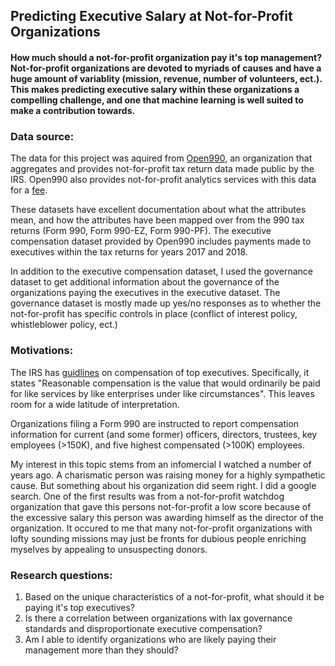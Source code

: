 ## Predicting Executive Salary at Not-for-Profit Organizations

#### How much should a not-for-profit organization pay it's top management?  Not-for-profit organizations are devoted to myriads of causes and have a huge amount of variablity (mission, revenue, number of volunteers, ect.).  This makes predicting executive salary within these organizations a compelling challenge, and one that machine learning is well suited to make a contribution towards.

### Data source:

The data for this project was aquired from [Open990](https://www.open990.org/catalog/), an organization that aggregates and provides not-for-profit tax return data made public by the IRS.  Open990 also provides not-for-profit analytics services with this data for a [fee](https://appliednonprofitresearch.com/customdata/).  

These datasets have excellent documentation about what the attributes mean, and how the attributes have been mapped over from the 990 tax returns (Form 990, Form 990-EZ, Form 990-PF).  The executive compensation dataset provided by Open990 includes payments made to executives within the tax returns for years 2017 and 2018.

In addition to the executive compensation dataset, I used the governance dataset to get additional information about the governance of the organizations paying the executives in the executive dataset.  The governance dataset is mostly made up yes/no responses as to whether the not-for-profit has specific controls in place (conflict of interest policy, whistleblower policy, ect.)


### Motivations:

The IRS has [guidlines](https://www.irs.gov/charities-non-profits/exempt-organization-annual-reporting-requirements-meaning-of-reasonable-compensation) on compensation of top executives.  Specifically, it states "Reasonable compensation is the value that would ordinarily be paid for like services by like enterprises under like circumstances".  This leaves room for a wide latitude of interpretation.

Organizations filing a Form 990 are instructed to report compensation information for current (and some former) officers, directors, trustees, key employees (>150K), and five highest compensated (>100K) employees.

My interest in this topic stems from an infomercial I watched a number of years ago.  A charismatic person was raising money for a highly sympathetic cause.  But something about his organization did seem right.  I did a google search.  One of the first results was from a not-for-profit watchdog organization that gave this persons not-for-profit a low score because of the excessive salary this person was awarding himself as the director of the organization.  It occured to me that many not-for-profit organizations with lofty sounding missions may just be fronts for dubious people enriching myselves by appealing to unsuspecting donors.  

### Research questions:

1. Based on the unique characteristics of a not-for-profit, what should it be paying it's top executives?  
1. Is there a correlation between organizations with lax governance standards and disproportionate executive compensation?
1. Am I able to identify organizations who are likely paying their management more than they should?
